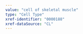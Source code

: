 ```yaml
---
value: "cell of skeletal muscle"
type: "Cell Type"
xref-identifier: "0000188"
xref-dataSource: "CL"
---
```

